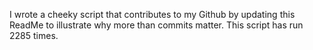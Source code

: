 I wrote a cheeky script that contributes to my Github by updating this ReadMe to illustrate why more than commits matter. This script has run 2285 times.